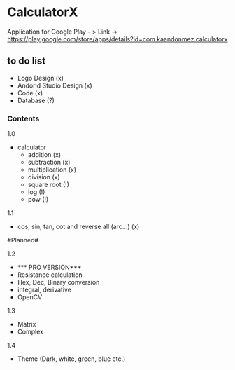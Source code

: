 # CalculatorX
Application for Google Play - > Link -> https://play.google.com/store/apps/details?id=com.kaandonmez.calculatorx


## to do list
- Logo Design (x)  
- Andorid Studio Design (x) 
- Code (x)
- Database (?)

### Contents

1.0
- calculator
  - addition (x)
  - subtraction (x) 
  - multiplication (x)
  - division (x)
  - square root (!)
  -	log (!)
  - pow (!)
 
 1.1
 - cos, sin, tan, cot and reverse all (arc...) (x)  

#Planned#  

1.2
- *** PRO VERSION***
- Resistance calculation
- Hex, Dec, Binary conversion
- integral, derivative
- OpenCV

1.3
- Matrix
- Complex

1.4
- Theme (Dark, white, green, blue etc.)
